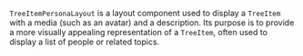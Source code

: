 `TreeItemPersonaLayout` is a layout component used to display a `TreeItem` with a media (such as an avatar) and a description. Its purpose is to provide a more visually appealing representation of a `TreeItem`, often used to display a list of people or related topics.
